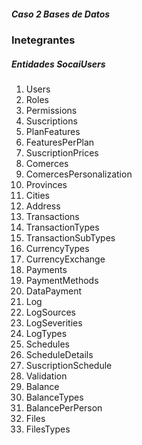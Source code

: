 ##### Caso 2 Bases de Datos 

### Inetegrantes 

##### Entidades SocaiUsers 
1. Users
2. Roles
3. Permissions
4. Suscriptions
5. PlanFeatures
6. FeaturesPerPlan
7. SuscriptionPrices
8. Comerces
9. ComercesPersonalization
10. Provinces
11. Cities
12. Address
13. Transactions
14. TransactionTypes
15. TransactionSubTypes
16. CurrencyTypes
17. CurrencyExchange
18. Payments
19. PaymentMethods
20. DataPayment
21. Log
22. LogSources
23. LogSeverities
24. LogTypes
25. Schedules
26. ScheduleDetails
27. SuscriptionSchedule
28. Validation
29. Balance
30. BalanceTypes
31. BalancePerPerson
32. Files
33. FilesTypes
